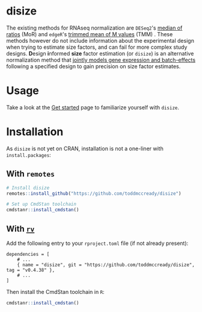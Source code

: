 # disize

The existing methods for RNAseq normalization are
`DESeq2`'s [median of ratios](https://genomebiology.biomedcentral.com/articles/10.1186/gb-2010-11-10-r106) (MoR)
and `edgeR`'s [trimmed mean of M values](https://genomebiology.biomedcentral.com/articles/10.1186/gb-2010-11-3-r25) (TMM) .
These methods however do not include information about the experimental design when trying to estimate size factors, and can fail for more complex study designs.
**D**esign **i**nformed **size** factor estimation (or `disize`) is an alternative normalization method that [jointly models gene expression and batch-effects](https://toddmccready.github.io/disize/articles/implementation.html) following a specified design to gain precision on size factor estimates.

# Usage

Take a look at the [Get started](https://toddmccready.github.io/disize/articles/disize.html) page to familiarize yourself with `disize`.

# Installation

As `disize` is not yet on CRAN, installation is not a one-liner with `install.packages`:

## With `remotes`
```R
# Install disize
remotes::install_github("https://github.com/toddmccready/disize")

# Set up CmdStan toolchain
cmdstanr::install_cmdstan()
```

## With [`rv`](https://a2-ai.github.io/rv-docs/)

Add the following entry to your `rproject.toml` file (if not already present):
```
dependencies = [
    # ...
    { name = "disize", git = "https://github.com/toddmccready/disize", tag = "v0.4.38" },
    # ...
]
```

Then install the CmdStan toolchain in `R`:
```R
cmdstanr::install_cmdstan()
```
